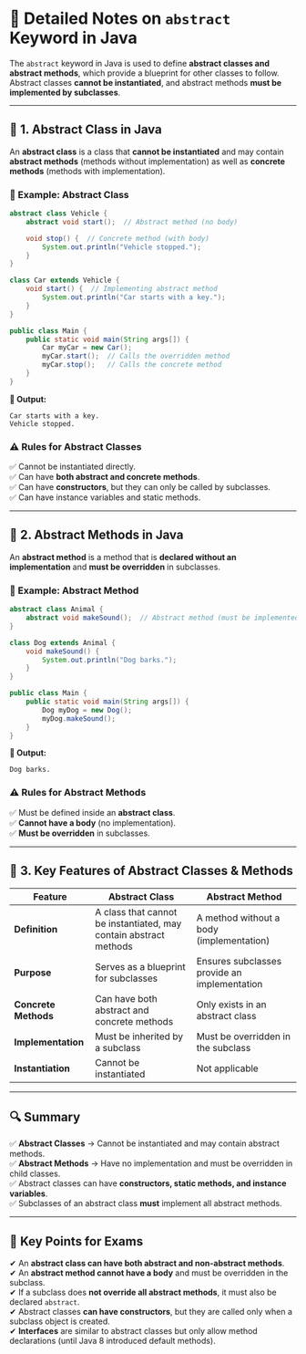 # **📘 Detailed Notes on `abstract` Keyword in Java**  

The `abstract` keyword in Java is used to define **abstract classes and abstract methods**, which provide a blueprint for other classes to follow. Abstract classes **cannot be instantiated**, and abstract methods **must be implemented by subclasses**.  

---

## **🔹 1. Abstract Class in Java**  

An **abstract class** is a class that **cannot be instantiated** and may contain **abstract methods** (methods without implementation) as well as **concrete methods** (methods with implementation).  

### **📝 Example: Abstract Class**  
```java
abstract class Vehicle {  
    abstract void start();  // Abstract method (no body)

    void stop() {  // Concrete method (with body)
        System.out.println("Vehicle stopped.");
    }
}

class Car extends Vehicle {  
    void start() {  // Implementing abstract method
        System.out.println("Car starts with a key.");
    }
}

public class Main {  
    public static void main(String args[]) {  
        Car myCar = new Car();  
        myCar.start();  // Calls the overridden method
        myCar.stop();   // Calls the concrete method
    }  
}
```
**🔹 Output:**  
```
Car starts with a key.  
Vehicle stopped.  
```

### **⚠ Rules for Abstract Classes**  
✅ Cannot be instantiated directly.  
✅ Can have **both abstract and concrete methods**.  
✅ Can have **constructors**, but they can only be called by subclasses.  
✅ Can have instance variables and static methods.  

---

## **🔹 2. Abstract Methods in Java**  

An **abstract method** is a method that is **declared without an implementation** and **must be overridden** in subclasses.  

### **📝 Example: Abstract Method**  
```java
abstract class Animal {  
    abstract void makeSound();  // Abstract method (must be implemented by subclasses)
}

class Dog extends Animal {  
    void makeSound() {  
        System.out.println("Dog barks.");
    }  
}

public class Main {  
    public static void main(String args[]) {  
        Dog myDog = new Dog();  
        myDog.makeSound();
    }  
}
```
**🔹 Output:**  
```
Dog barks.  
```

### **⚠ Rules for Abstract Methods**  
✅ Must be defined inside an **abstract class**.  
✅ **Cannot have a body** (no implementation).  
✅ **Must be overridden** in subclasses.  

---

## **🔹 3. Key Features of Abstract Classes & Methods**  
| Feature | Abstract Class | Abstract Method |
|---------|---------------|----------------|
| **Definition** | A class that cannot be instantiated, may contain abstract methods | A method without a body (implementation) |
| **Purpose** | Serves as a blueprint for subclasses | Ensures subclasses provide an implementation |
| **Concrete Methods** | Can have both abstract and concrete methods | Only exists in an abstract class |
| **Implementation** | Must be inherited by a subclass | Must be overridden in the subclass |
| **Instantiation** | Cannot be instantiated | Not applicable |

---

## **🔍 Summary**  
✅ **Abstract Classes** → Cannot be instantiated and may contain abstract methods.  
✅ **Abstract Methods** → Have no implementation and must be overridden in child classes.  
✅ Abstract classes can have **constructors, static methods, and instance variables**.  
✅ Subclasses of an abstract class **must** implement all abstract methods.  

---

## **📌 Key Points for Exams**  
✔ An **abstract class can have both abstract and non-abstract methods**.  
✔ An **abstract method cannot have a body** and must be overridden in the subclass.  
✔ If a subclass does **not override all abstract methods**, it must also be declared `abstract`.  
✔ Abstract classes **can have constructors**, but they are called only when a subclass object is created.  
✔ **Interfaces** are similar to abstract classes but only allow method declarations (until Java 8 introduced default methods).